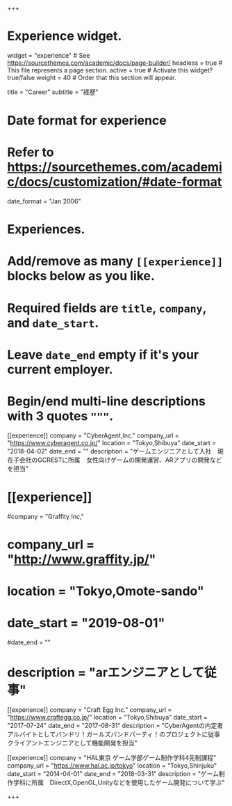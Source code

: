 +++
# Experience widget.
widget = "experience"  # See https://sourcethemes.com/academic/docs/page-builder/
headless = true  # This file represents a page section.
active = true  # Activate this widget? true/false
weight = 40  # Order that this section will appear.

title = "Career"
subtitle = "経歴"

# Date format for experience
#   Refer to https://sourcethemes.com/academic/docs/customization/#date-format
date_format = "Jan 2006"

# Experiences.
#   Add/remove as many `[[experience]]` blocks below as you like.
#   Required fields are `title`, `company`, and `date_start`.
#   Leave `date_end` empty if it's your current employer.
#   Begin/end multi-line descriptions with 3 quotes `"""`.
[[experience]]
company = "CyberAgent,Inc."
  company_url = "https://www.cyberagent.co.jp/"
  location = "Tokyo,Shibuya"
  date_start = "2018-04-02"
  date_end = ""
  description = "ゲームエンジニアとして入社　現在子会社のGCRESTに所属　女性向けゲームの開発運営、ARアプリの開発などを担当"
  
  # [[experience]]
  #company = "Graffity Inc,"
  # company_url = "http://www.graffity.jp/"
  # location = "Tokyo,Omote-sando"
  # date_start = "2019-08-01"
  #date_end = ""
  # description = "arエンジニアとして従事"
    
  [[experience]]
  company = "Craft Egg Inc."
    company_url = "https://www.craftegg.co.jp/"
    location = "Tokyo,Shibuya"
    date_start = "2017-07-24"
    date_end = "2017-08-31"
    description = "CyberAgentの内定者アルバイトとしてバンドリ！ガールズバンドパーティ！のプロジェクトに従事　クライアントエンジニアとして機能開発を担当"

[[experience]]
  company = "HAL東京 ゲーム学部ゲーム制作学科4先制課程"
  company_url = "https://www.hal.ac.jp/tokyo"
  location = "Tokyo,Shinjuku"
  date_start = "2014-04-01"
  date_end = "2018-03-31"
  description = "ゲーム制作学科に所属　DirectX,OpenGL,Unityなどを使用したゲーム開発について学ぶ"

+++
